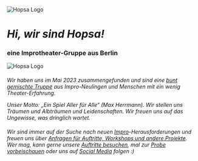 <img src="/assets/favicon/favicon_transparent.png" alt="Hopsa Logo" class="w-64 h-64 -mt-10 mb-4">

<h1 class="my-0"><i>Hi, wir sind Hopsa!</i></h1>

<h3 class="mt-0 italic">eine Improtheater-Gruppe aus Berlin</h3>

<img src="/assets/team/collage2.webp" alt="Hopsa Logo" class="w-1/2 mt-8 mb-0" style="min-width: 20rem !important">

#### 
<i>
Wir haben uns im Mai 2023 zusammengefunden und sind eine <a href="/ensemble">bunt gemischte Truppe</a> aus Impro-Neulingen und Menschen mit ein wenig Theater-Erfahrung.

Unser Motto: *„Ein Spiel Aller für Alle“* (Max Herrmann). Wir stellen uns Träumen und Albträumen und Leidenschaften. Wir freuen uns auf das Ungewisse, was dringlich wartet.

#### 
Wir sind immer auf der Suche nach neuen <a href="/improvisation">Impro</a>-Herausforderungen und freuen uns über <a href="/kontakt">Anfragen für Auftritte, Workshops und andere Projekte</a>. Wer mag, kann gerne unsere <a href="/termine">Auftritte besuchen</a>, mal zur <a href="/kurs">Probe vorbeischauen</a> oder uns auf <a href="/links">Social Media</a> folgen :)

</i>